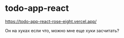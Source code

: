 # todo-app-react

https://todo-app-react-rose-eight.vercel.app/

Он на хуках если что, можно мне еще хуки засчитать?
